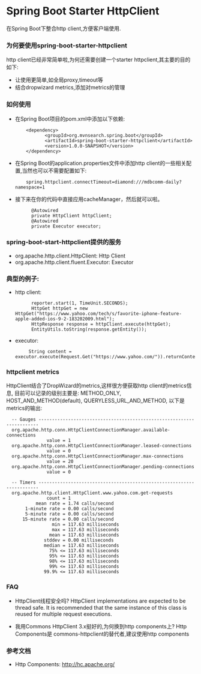 Spring Boot Starter HttpClient
=============================================
在Spring Boot下整合http client,方便客户端使用.

### 为何要使用spring-boot-starter-httpclient
http client已经非常简单啦,为何还需要创建一个starter httpclient,其主要的目的如下:

* 让使用更简单,如全局proxy,timeout等
* 结合dropwizard metrics,添加对metrics的管理

### 如何使用

* 在Spring Boot项目的pom.xml中添加以下依赖:

          <dependency>
                 <groupId>org.mvnsearch.spring.boot</groupId>
                 <artifactId>spring-boot-starter-httpclient</artifactId>
                 <version>1.0.0-SNAPSHOT</version>
          </dependency>

* 在Spring Boot的application.properties文件中添加http client的一些相关配置,当然也可以不需要配置如下:
                    
          spring.httpclient.connectTimeout=diamond:///mdbcomm-daily?namespace=1

* 接下来在你的代码中直接应用cacheManager，然后就可以啦。
        
            @Autowired
            private HttpClient httpClient;
            @Autowired
            private Executor executor;

### spring-boot-start-httpclient提供的服务

* org.apache.http.client.HttpClient: Http Client
* org.apache.http.client.fluent.Executor: Executor

### 典型的例子:

* http client: 

            reporter.start(1, TimeUnit.SECONDS);
            HttpGet httpGet = new HttpGet("https://www.yahoo.com/tech/s/favorite-iphone-feature-apple-added-ios-9-2-183202009.html");
            HttpResponse response = httpClient.execute(httpGet);
            EntityUtils.toString(response.getEntity());
* executor: 
         
           String content = executor.execute(Request.Get("https://www.yahoo.com/")).returnContent().asString();

### httpclient metrics
HttpClient结合了DropWizard的metrics,这样很方便获取http client的metrics信息, 
目前可以记录的级别主要是: METHOD_ONLY, HOST_AND_METHOD(default), QUERYLESS_URL_AND_METHOD, 以下是metrics的输出:


      -- Gauges ----------------------------------------------------------------------
      org.apache.http.conn.HttpClientConnectionManager.available-connections
                   value = 1
      org.apache.http.conn.HttpClientConnectionManager.leased-connections
                   value = 0
      org.apache.http.conn.HttpClientConnectionManager.max-connections
                   value = 20
      org.apache.http.conn.HttpClientConnectionManager.pending-connections
                   value = 0
      
      -- Timers ----------------------------------------------------------------------
      org.apache.http.client.HttpClient.www.yahoo.com.get-requests
                   count = 1
               mean rate = 1.74 calls/second
           1-minute rate = 0.00 calls/second
           5-minute rate = 0.00 calls/second
          15-minute rate = 0.00 calls/second
                     min = 117.63 milliseconds
                     max = 117.63 milliseconds
                    mean = 117.63 milliseconds
                  stddev = 0.00 milliseconds
                  median = 117.63 milliseconds
                    75% <= 117.63 milliseconds
                    95% <= 117.63 milliseconds
                    98% <= 117.63 milliseconds
                    99% <= 117.63 milliseconds
                  99.9% <= 117.63 milliseconds


### FAQ

* HttpClient线程安全吗? HttpClient implementations are expected to be thread safe.
It is recommended that the same instance of this class is reused for multiple request executions.

* 我用Commons HttpClient 3.x挺好的,为何换到http components上? Http Components是 commons-httpclient的替代者,建议使用http components


### 参考文档

* Http Components: http://hc.apache.org/